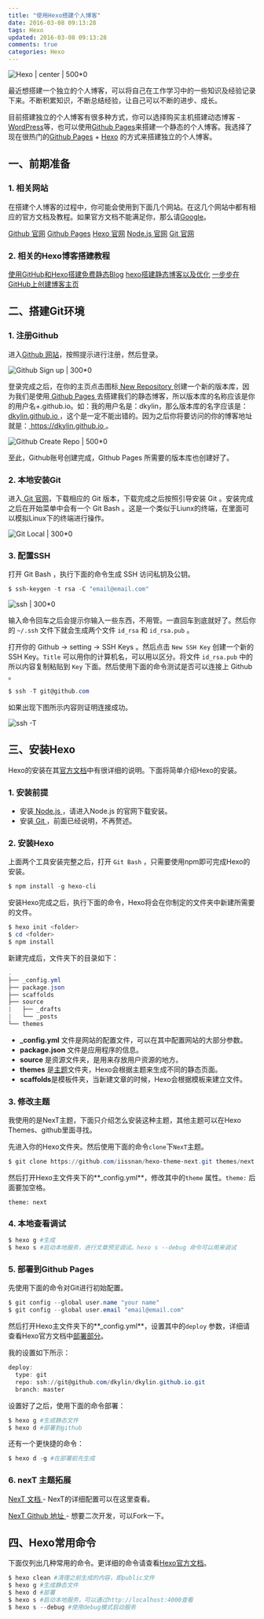 ```yaml
---
title: "使用Hexo搭建个人博客"
date: 2016-03-08 09:13:28
tags: Hexo
updated: 2016-03-08 09:13:28
comments: true
categories: Hexo
---
```


![ Hexo | center | 500*0 ](http://7xrnl9.com1.z0.glb.clouddn.com/Hexo.png)

最近想搭建一个独立的个人博客，可以将自己在工作学习中的一些知识及经验记录下来。不断积累知识，不断总结经验，让自己可以不断的进步、成长。

目前搭建独立的个人博客有很多种方式，你可以选择购买主机搭建动态博客 - [WordPress](https://wordpress.org)等，也可以使用[Github Pages](https://pages.github.com)来搭建一个静态的个人博客。我选择了现在很热门的[Github Pages](https://pages.github.com) + [Hexo](https://hexo.io) 的方式来搭建独立的个人博客。

## 一、前期准备

### 1.  相关网站

在搭建个人博客的过程中，你可能会使用到下面几个网站。在这几个网站中都有相应的官方文档及教程。如果官方文档不能满足你，那么请[Google](https://www.google.com)。

[Github 官网](https://github.com)
[Github Pages](https://pages.github.com)
[Hexo 官网](https://hexo.io)
[Node.js 官网](https://nodejs.org)
[Git 官网](http://git-scm.com)

### 2. 相关的Hexo博客搭建教程

[使用GitHub和Hexo搭建免费静态Blog](http://wsgzao.github.io/post/hexo-guide)
[hexo搭建静态博客以及优化](http://code.wileam.com/build-a-hexo-blog-and-optimize)
[一步步在GitHub上创建博客主页](http://www.pchou.info/web-build/2013/01/03/build-github-blog-page-01.html)

## 二、搭建Git环境

### 1. 注册Github

进入[Github 网站](https://github.com)，按照提示进行注册，然后登录。

![ Github Sign up | 300*0 ](http://7xrnl9.com1.z0.glb.clouddn.com/Github_signup.png)

登录完成之后，在你的主页点击图标[ New Repository ](https://github.com/new)创建一个新的版本库，因为我们是使用[ Github Pages ](https://pages.github.com)去搭建我们的静态博客，所以版本库的名称应该是你的用户名+.github.io。如：我的用户名是：dkylin，那么版本库的名字应该是：[ dkylin.github.io ](https://github.com/dkylin/dkylin.github.io)，这个是一定不能出错的。因为之后你将要访问的你的博客地址就是：[ https://dkylin.github.io ](https://dkylin.github.io)。

![ Github Create Repo | 500*0 ](http://7xrnl9.com1.z0.glb.clouddn.com/Github_createRepo.png)

至此，Github账号创建完成，GIthub Pages 所需要的版本库也创建好了。

### 2. 本地安装Git

进入[ Git 官网](https://github.com)，下载相应的 Git 版本，下载完成之后按照引导安装 Git 。安装完成之后在开始菜单中会有一个 Git Bash 。这是一个类似于Liunx的终端，在里面可以模拟Linux下的终端进行操作。

![ Git Local | 300*0 ](http://7xrnl9.com1.z0.glb.clouddn.com/Git_local.png)

### 3. 配置SSH

打开 Git Bash ，执行下面的命令生成 SSH 访问私钥及公钥。

```powershell
$ ssh-keygen -t rsa -C "email@email.com"
```

![ ssh | 300*0 ](http://7xrnl9.com1.z0.glb.clouddn.com/ssh_rsa.png)

输入命令回车之后会提示你输入一些东西，不用管。一直回车到底就好了。然后你的 `~/.ssh` 文件下就会生成两个文件 `id_rsa` 和 `id_rsa.pub` 。

打开你的 Github -> setting -> SSH Keys 。然后点击 `New SSH Key` 创建一个新的SSH Key。`Title` 可以用你的计算机名，可以用以区分。将文件 `id_rsa.pub` 中的所以内容复制粘贴到 `Key` 下面。然后使用下面的命令测试是否可以连接上 Github 。

```powershell
$ ssh -T git@github.com
```

如果出现下图所示内容则证明连接成功。

![ ssh -T](http://7xrnl9.com1.z0.glb.clouddn.com/ssh-T.png)
 
## 三、安装Hexo

Hexo的安装在其[官方文档](https://hexo.io/zh-cn/docs/)中有很详细的说明。下面将简单介绍Hexo的安装。

### 1. 安装前提

- 安装[ Node.js ](https://nodejs.org)，请进入Node.js 的官网下载安装。
- 安装[ Git ](http://git-scm.com)，前面已经说明，不再赘述。

### 2. 安装Hexo
上面两个工具安装完整之后，打开 ` Git Bash ` ，只需要使用npm即可完成Hexo的安装。

```powershell
$ npm install -g hexo-cli
```

安装Hexo完成之后，执行下面的命令，Hexo将会在你制定的文件夹中新建所需要的文件。

```powershell
$ hexo init <folder>
$ cd <folder>
$ npm install
```

新建完成后，文件夹下的目录如下：
```powershell
.
├── _config.yml
├── package.json
├── scaffolds
├── source
|   ├── _drafts
|   └── _posts
└── themes
```

- **_config.yml** 文件是网站的配置文件，可以在其中配置网站的大部分参数。
- **package.json** 文件是应用程序的信息。
- **source** 是资源文件夹，是用来存放用户资源的地方。
- **themes** 是[主题](https://hexo.io/themes)文件夹，Hexo会根据主题来生成不同的静态页面。
- **scaffolds**是模板件夹，当新建文章的时候，Hexo会根据模板来建立文件。

### 3. 修改主题

我使用的是NexT主题，下面只介绍怎么安装这种主题，其他主题可以在Hexo Themes、github里面寻找。

先进入你的Hexo文件夹。然后使用下面的命令`clone`下`NexT`主题。
```powershell
$ git clone https://github.com/iissnan/hexo-theme-next.git themes/next
```
然后打开Hexo主文件夹下的**_config.yml**，修改其中的`theme` 属性。`theme:` 后面要加空格。

```
theme: next
```

### 4. 本地查看调试
 
```powershell
$ hexo g #生成
$ hexo s #启动本地服务，进行文章预览调试。hexo s --debug 命令可以用来调试
```

### 5. 部署到Github Pages

先使用下面的命令对Git进行初始配置。
```powershell
$ git config --global user.name "your name"
$ git config --global user.email "email@email.com"
```

然后打开Hexo主文件夹下的**_config.yml**，设置其中的`deploy` 参数，详细请查看Hexo官方文档中[部署部分](https://hexo.io/zh-cn/docs/deployment.html)。

我的设置如下所示：

```powershell
deploy:
  type: git 
  repo: ssh://git@github.com/dkylin/dkylin.github.io.git
  branch: master
```

设置好了之后，使用下面的命令部署：

```powershell
$ hexo g #生成静态文件
$ hexo d #部署到github 
```

还有一个更快捷的命令：

```powershell
$ hexo d -g #在部署前先生成
```

### 6.  nexT 主题拓展

[ NexT 文档 ](http://theme-next.iissnan.com/) - NexT的详细配置可以在这里查看。

[ NexT Github 地址 ](https://github.com/iissnan/hexo-theme-next) - 想要二次开发，可以Fork一下。

## 四、Hexo常用命令

下面仅列出几种常用的命令。更详细的命令请查看[Hexo官方文档](https://hexo.io/zh-cn/docs/commands.html)。

```powershell
$ hexo clean #清理之前生成的内容，即public文件
$ hexo g #生成静态文件
$ hexo d #部署
$ hexo s #启动本地服务，可以通过http://localhost:4000查看
$ hexo s --debug #使用debug模式启动服务
```
